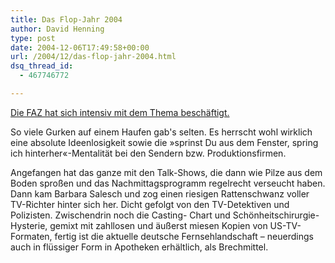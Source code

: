 ```yaml
---
title: Das Flop-Jahr 2004
author: David Henning
type: post
date: 2004-12-06T17:49:58+00:00
url: /2004/12/das-flop-jahr-2004.html
dsq_thread_id:
  - 467746772

---
```

[Die FAZ hat sich intensiv mit dem Thema beschäftigt.][1] 

So viele Gurken auf einem Haufen gab&apos;s selten. Es herrscht wohl wirklich eine absolute Ideenlosigkeit sowie die »sprinst Du aus dem Fenster, spring ich hinterher«-Mentalität bei den Sendern bzw. Produktionsfirmen.
  
Angefangen hat das ganze mit den Talk-Shows, die dann wie Pilze aus dem Boden sproßen und das Nachmittagsprogramm regelrecht verseucht haben. Dann kam Barbara Salesch und zog einen riesigen Rattenschwanz voller TV-Richter hinter sich her. Dicht gefolgt von den TV-Detektiven und Polizisten. Zwischendrin noch die Casting- Chart und Schönheitschirurgie-Hysterie, gemixt mit zahllosen und äußerst miesen Kopien von US-TV-Formaten, fertig ist die aktuelle deutsche Fernsehlandschaft &#8211; neuerdings auch in flüssiger Form in Apotheken erhältlich, als Brechmittel.

 [1]: http://www.faz.net/s/Rub8A25A66CA9514B9892E0074EDE4E5AFA/Doc~E378EE19730BD4E508AB56F4BE42DA1AF~ATpl~Ecommon~Sspezial.html